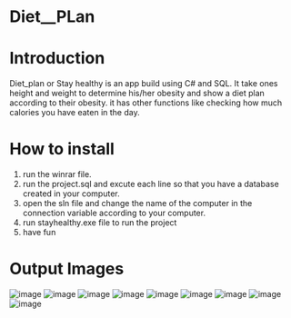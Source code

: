 # Diet__PLan
# Introduction
Diet_plan or Stay healthy is an app build using C# and SQL.
It take ones height and weight to determine his/her obesity and show a diet plan according to their obesity.
it has other functions like checking how much calories you have eaten in the day.
# How to install
1) run the winrar file.
2) run the project.sql and excute each line so that you have a database created in your computer.
3) open the sln file and change the name of the computer in the connection variable according to your computer.
4) run stayhealthy.exe file to run the project
5) have fun
# Output Images
![image](https://user-images.githubusercontent.com/77490589/193580491-5afe3585-4d28-4ff1-a1bc-69beff28e2e2.png)
![image](https://user-images.githubusercontent.com/77490589/193580516-ed586d83-4b4f-403b-87cc-538395b53b6e.png)
![image](https://user-images.githubusercontent.com/77490589/193580537-b0b9aa2b-b000-4cc4-9e5c-834357dcd751.png)
![image](https://user-images.githubusercontent.com/77490589/193580564-5263d39a-9831-4a15-bc13-7a02185f44f7.png)
![image](https://user-images.githubusercontent.com/77490589/193580594-60eefed8-87de-43f4-a5ef-617c52ea53fb.png)
![image](https://user-images.githubusercontent.com/77490589/193580611-6781d838-125a-4117-a616-74f474963c2f.png)
![image](https://user-images.githubusercontent.com/77490589/193580636-73b0cab9-9ac4-4b12-84fb-6c34797bf422.png)
![image](https://user-images.githubusercontent.com/77490589/193580682-352c8ec3-d36f-462d-bd16-76a934fb16ae.png)
![image](https://user-images.githubusercontent.com/77490589/193580715-c96348ac-48ae-42a0-ab49-011103dff847.png)

